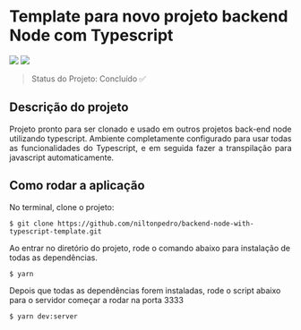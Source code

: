 <h1>Template para novo projeto backend Node com Typescript</h1>

<p align="">
    <a alt="Top language">
        <img src="https://img.shields.io/github/languages/top/niltonpedro/backend-node-with-typescript-template?style=for-the-badge" />
    </a>
    <a alt="License">
        <img src="https://img.shields.io/github/license/niltonpedro/backend-node-with-typescript-template?style=for-the-badge" />
    </a>
</p>

> Status do Projeto: Concluído ✅


## Descrição do projeto

<p align="justify">
  Projeto pronto para ser clonado e usado em outros projetos back-end node utilizando typescript. Ambiente completamente configurado para usar todas as funcionalidades do Typescript, e em seguida fazer a transpilação para javascript automaticamente.
</p>



## Como rodar a aplicação

No terminal, clone o projeto:

```
$ git clone https://github.com/niltonpedro/backend-node-with-typescript-template.git
```

Ao entrar no diretório do projeto, rode o comando abaixo para instalação de todas as dependências.

```
$ yarn
```

Depois que todas as dependências forem instaladas, rode o script abaixo para o servidor começar a rodar na porta 3333

```
$ yarn dev:server
```
